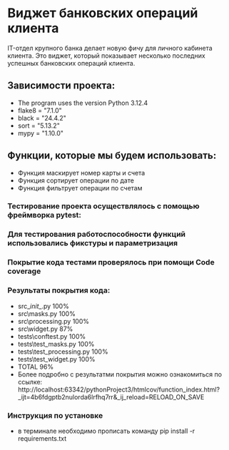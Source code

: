# Виджет банковских операций клиента
IT-отдел крупного банка делает новую фичу для личного кабинета клиента. Это виджет, который показывает несколько последних успешных банковских операций клиента.

## Зависимости проекта:
* The program uses the version Python 3.12.4
* flake8 = "7.1.0"
* black = "24.4.2"
* sort = "5.13.2"
* mypy = "1.10.0"

## Функции, которые мы будем использовать:
* Функция маскирует номер карты и счета
* Функция сортирует операции по дате
* Функция фильтрует операции по счетам

### Тестирование проекта осуществлялось с помощью фреймворка pytest:
### Для тестирования работоспособности функций использовались фикстуры и параметризация
### Покрытие кода тестами проверялось при помощи Code coverage
### Результаты покрытия кода:
* src\__init__.py                         100%
* src\masks.py                            100%
* src\processing.py                       100%
* src\widget.py                           87% 
* tests\conftest.py                       100%
* tests\test_masks.py                     100%
* tests\test_processing.py                100%
* tests\test_widget.py                    100%
* TOTAL                                    96%
* Более подробно с результатми покрытия можно ознакомиться по ссылке: http://localhost:63342/pythonProject3/htmlcov/function_index.html?_ijt=4b6fdgptb2nulorda6lrfhq7rr&_ij_reload=RELOAD_ON_SAVE

### Инструкция по установке
* в терминале необходимо прописать команду pip install -r requirements.txt
